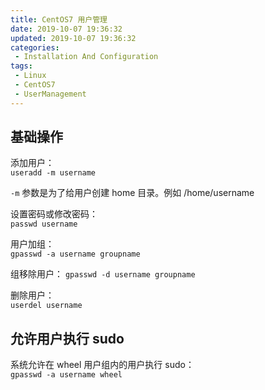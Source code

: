 ```yaml
---
title: CentOS7 用户管理
date: 2019-10-07 19:36:32
updated: 2019-10-07 19:36:32
categories:
 - Installation And Configuration
tags: 
 - Linux
 - CentOS7
 - UserManagement
---
```



## 基础操作

添加用户：  
`useradd -m username`  

`-m` 参数是为了给用户创建 home 目录。例如 /home/username

<!-- more -->

设置密码或修改密码：  
`passwd username`

用户加组：  
`gpasswd -a username groupname`

组移除用户：
`gpasswd -d username groupname`

删除用户：  
`userdel username`

## 允许用户执行 sudo

系统允许在 wheel 用户组内的用户执行 sudo：  
`gpasswd -a username wheel`
